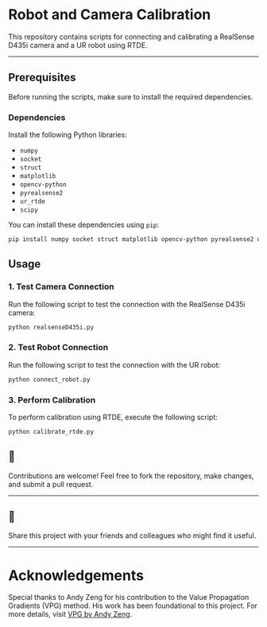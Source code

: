 
# Robot and Camera Calibration

This repository contains scripts for connecting and calibrating a RealSense D435i camera and a UR robot using RTDE.

---

## Prerequisites

Before running the scripts, make sure to install the required dependencies.

### Dependencies

Install the following Python libraries:

- `numpy`
- `socket`
- `struct`
- `matplotlib`
- `opencv-python`
- `pyrealsense2`
- `ur_rtde`
- `scipy`

You can install these dependencies using `pip`:

```bash
pip install numpy socket struct matplotlib opencv-python pyrealsense2 ur_rtde scipy
```

## Usage

### 1. Test Camera Connection

Run the following script to test the connection with the RealSense D435i camera:

```bash
python realsenseD435i.py
```

### 2. Test Robot Connection

Run the following script to test the connection with the UR robot:

```bash
python connect_robot.py
```

### 3. Perform Calibration

To perform calibration using RTDE, execute the following script:

```bash
python calibrate_rtde.py
```


## 🙌 

Contributions are welcome! Feel free to fork the repository, make changes, and submit a pull request.

---

## 📢 

Share this project with your friends and colleagues who might find it useful.

---
# Acknowledgements

Special thanks to Andy Zeng for his contribution to the Value Propagation Gradients (VPG) method. His work has been foundational to this project.
For more details, visit [VPG by Andy Zeng](https://github.com/andyzeng/visual-pushing-grasping).
